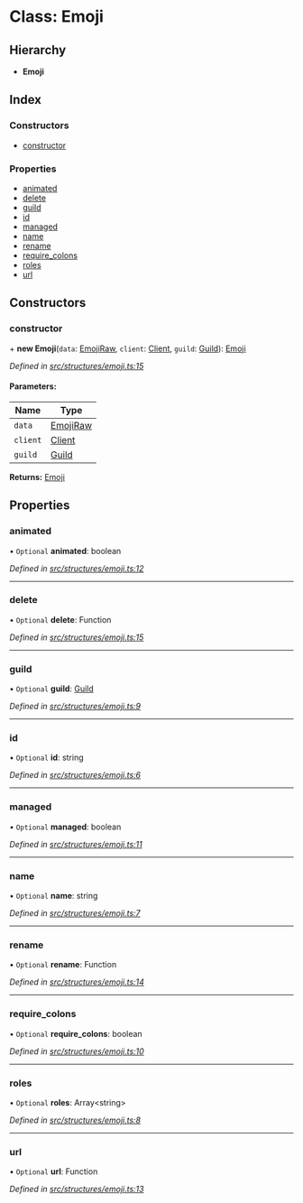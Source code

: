 # Class: Emoji

## Hierarchy

* **Emoji**

## Index

### Constructors

* [constructor](_structures_emoji_.emoji.md#constructor)

### Properties

* [animated](_structures_emoji_.emoji.md#animated)
* [delete](_structures_emoji_.emoji.md#delete)
* [guild](_structures_emoji_.emoji.md#guild)
* [id](_structures_emoji_.emoji.md#id)
* [managed](_structures_emoji_.emoji.md#managed)
* [name](_structures_emoji_.emoji.md#name)
* [rename](_structures_emoji_.emoji.md#rename)
* [require\_colons](_structures_emoji_.emoji.md#require_colons)
* [roles](_structures_emoji_.emoji.md#roles)
* [url](_structures_emoji_.emoji.md#url)

## Constructors

### constructor

\+ **new Emoji**(`data`: [EmojiRaw](../interfaces/_structures_emojiraw_.emojiraw.md), `client`: [Client](_websocket_.client.md), `guild`: [Guild](../interfaces/_structures_guild_.guild.md)): [Emoji](_structures_emoji_.emoji.md)

*Defined in [src/structures/emoji.ts:15](https://github.com/ourcord/ourcord/blob/1388589/src/structures/emoji.ts#L15)*

#### Parameters:

Name | Type |
------ | ------ |
`data` | [EmojiRaw](../interfaces/_structures_emojiraw_.emojiraw.md) |
`client` | [Client](_websocket_.client.md) |
`guild` | [Guild](../interfaces/_structures_guild_.guild.md) |

**Returns:** [Emoji](_structures_emoji_.emoji.md)

## Properties

### animated

• `Optional` **animated**: boolean

*Defined in [src/structures/emoji.ts:12](https://github.com/ourcord/ourcord/blob/1388589/src/structures/emoji.ts#L12)*

___

### delete

• `Optional` **delete**: Function

*Defined in [src/structures/emoji.ts:15](https://github.com/ourcord/ourcord/blob/1388589/src/structures/emoji.ts#L15)*

___

### guild

• `Optional` **guild**: [Guild](../interfaces/_structures_guild_.guild.md)

*Defined in [src/structures/emoji.ts:9](https://github.com/ourcord/ourcord/blob/1388589/src/structures/emoji.ts#L9)*

___

### id

• `Optional` **id**: string

*Defined in [src/structures/emoji.ts:6](https://github.com/ourcord/ourcord/blob/1388589/src/structures/emoji.ts#L6)*

___

### managed

• `Optional` **managed**: boolean

*Defined in [src/structures/emoji.ts:11](https://github.com/ourcord/ourcord/blob/1388589/src/structures/emoji.ts#L11)*

___

### name

• `Optional` **name**: string

*Defined in [src/structures/emoji.ts:7](https://github.com/ourcord/ourcord/blob/1388589/src/structures/emoji.ts#L7)*

___

### rename

• `Optional` **rename**: Function

*Defined in [src/structures/emoji.ts:14](https://github.com/ourcord/ourcord/blob/1388589/src/structures/emoji.ts#L14)*

___

### require\_colons

• `Optional` **require\_colons**: boolean

*Defined in [src/structures/emoji.ts:10](https://github.com/ourcord/ourcord/blob/1388589/src/structures/emoji.ts#L10)*

___

### roles

• `Optional` **roles**: Array<string\>

*Defined in [src/structures/emoji.ts:8](https://github.com/ourcord/ourcord/blob/1388589/src/structures/emoji.ts#L8)*

___

### url

• `Optional` **url**: Function

*Defined in [src/structures/emoji.ts:13](https://github.com/ourcord/ourcord/blob/1388589/src/structures/emoji.ts#L13)*
